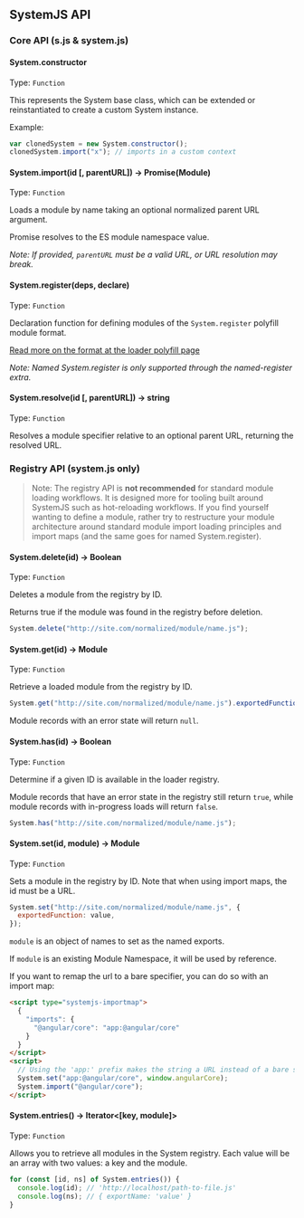 ## SystemJS API

### Core API (s.js & system.js)

#### System.constructor

Type: `Function`

This represents the System base class, which can be extended or reinstantiated to create a custom System instance.

Example:

```js
var clonedSystem = new System.constructor();
clonedSystem.import("x"); // imports in a custom context
```

#### System.import(id [, parentURL]) -> Promise(Module)

Type: `Function`

Loads a module by name taking an optional normalized parent URL argument.

Promise resolves to the ES module namespace value.

_Note: If provided, `parentURL` must be a valid URL, or URL resolution may break._

#### System.register(deps, declare)

Type: `Function`

Declaration function for defining modules of the `System.register` polyfill module format.

[Read more on the format at the loader polyfill page](system-register.md)

_Note: Named System.register is only supported through the named-register extra._

#### System.resolve(id [, parentURL]) -> string

Type: `Function`

Resolves a module specifier relative to an optional parent URL, returning the resolved URL.

### Registry API (system.js only)

> Note: The registry API is **not recommended** for standard module loading workflows. It is designed more for tooling built around SystemJS such as hot-reloading workflows. If you find yourself wanting to define a module, rather try to restructure your module architecture around standard module import loading principles and import maps (and the same goes for named System.register).

#### System.delete(id) -> Boolean

Type: `Function`

Deletes a module from the registry by ID.

Returns true if the module was found in the registry before deletion.

```js
System.delete("http://site.com/normalized/module/name.js");
```

#### System.get(id) -> Module

Type: `Function`

Retrieve a loaded module from the registry by ID.

```js
System.get("http://site.com/normalized/module/name.js").exportedFunction();
```

Module records with an error state will return `null`.

#### System.has(id) -> Boolean

Type: `Function`

Determine if a given ID is available in the loader registry.

Module records that have an error state in the registry still return `true`,
while module records with in-progress loads will return `false`.

```js
System.has("http://site.com/normalized/module/name.js");
```

#### System.set(id, module) -> Module

Type: `Function`

Sets a module in the registry by ID. Note that when using import maps, the id must be a URL.

```js
System.set("http://site.com/normalized/module/name.js", {
  exportedFunction: value,
});
```

`module` is an object of names to set as the named exports.

If `module` is an existing Module Namespace, it will be used by reference.

If you want to remap the url to a bare specifier, you can do so with an import map:

```html
<script type="systemjs-importmap">
  {
    "imports": {
      "@angular/core": "app:@angular/core"
    }
  }
</script>
<script>
  // Using the 'app:' prefix makes the string a URL instead of a bare specifier
  System.set("app:@angular/core", window.angularCore);
  System.import("@angular/core");
</script>
```

#### System.entries() -> Iterator<[key, module]>

Type: `Function`

Allows you to retrieve all modules in the System registry. Each value will be an array with two values: a key and the module.

```js
for (const [id, ns] of System.entries()) {
  console.log(id); // 'http://localhost/path-to-file.js'
  console.log(ns); // { exportName: 'value' }
}
```
